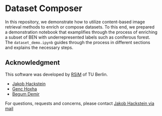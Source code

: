 # Dataset Composer

In this repository, we demonstrate how to utilize content-based image retrieval methods to enrich or compose datasets. To this end, we prepared a demonstration notebook that examplifies through the process of enriching a subset of BEN with underrepresented labels such as coniferous forest. The `dataset_demo.ipynb` guides through the process in different sections and explains the necessary steps.


## Acknowledgment

This software was developed by [RSiM](https://rsim.berlin/) of TU Berlin.

- [Jakob Hackstein](https://rsim.berlin/team/members/jakob-hackstein)
- [Genc Hoxha](https://rsim.berlin/team/members/genc-hoxha)
- [Begum Demir](https://rsim.berlin/team/members/begum-demir)

For questions, requests and concerns, please contact [Jakob Hackstein via mail](mailto:hackstein@tu-berlin.de)
